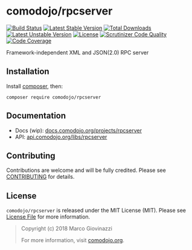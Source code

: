 # comodojo/rpcserver

[![Build Status](https://api.travis-ci.org/comodojo/rpcserver.png)](http://travis-ci.org/comodojo/rpcserver) [![Latest Stable Version](https://poser.pugx.org/comodojo/rpcserver/v/stable)](https://packagist.org/packages/comodojo/rpcserver) [![Total Downloads](https://poser.pugx.org/comodojo/rpcserver/downloads)](https://packagist.org/packages/comodojo/rpcserver) [![Latest Unstable Version](https://poser.pugx.org/comodojo/rpcserver/v/unstable)](https://packagist.org/packages/comodojo/rpcserver) [![License](https://poser.pugx.org/comodojo/rpcserver/license)](https://packagist.org/packages/comodojo/rpcserver) [![Scrutinizer Code Quality](https://scrutinizer-ci.com/g/comodojo/rpcserver/badges/quality-score.png?b=master)](https://scrutinizer-ci.com/g/comodojo/rpcserver/?branch=master) [![Code Coverage](https://scrutinizer-ci.com/g/comodojo/rpcserver/badges/coverage.png?b=master)](https://scrutinizer-ci.com/g/comodojo/rpcserver/?branch=master)

Framework-independent XML and JSON(2.0) RPC server

## Installation

Install [composer](https://getcomposer.org/), then:

`` composer require comodojo/rpcserver ``

## Documentation

- Docs (wip): [docs.comodojo.org/projects/rpcserver](https://docs.comodojo.org/projects/rpcserver/en/latest)
- API: [api.comodojo.org/libs/rpcserver](https://api.comodojo.org/libs/rpcserver)

## Contributing

Contributions are welcome and will be fully credited. Please see [CONTRIBUTING](CONTRIBUTING.md) for details.

## License

`` comodojo/rpcserver `` is released under the MIT License (MIT). Please see [License File](LICENSE) for more information.

> Copyright (c) 2018 Marco Giovinazzi
>
> For more information, visit [comodojo.org](https://comodojo.org).
